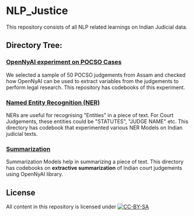 # NLP_Justice
This repository consists of all NLP related learnings on Indian Judicial data.

## Directory Tree:

### [OpenNyAI experiment on POCSO Cases](https://github.com/CivicDataLab/NLP_Justice/tree/main/POCSO)
We selected a sample of 50 POCSO judgements from Assam and checked how OpenNyAI can be used to extract variables from the judgements to perform legal research. This repository has codebooks of this experiment.

### [Named Entity Recognition (NER)](https://github.com/CivicDataLab/NLP_Justice/tree/main/NER)
NERs are useful for recognising "Entities" in a piece of text. For Court Judgements, these entities could be "STATUTES", "JUDGE NAME" etc. This directory has codebook that experimented various NER Models on Indian judicial texts.

### [Summarization](https://github.com/CivicDataLab/NLP_Justice/tree/main/Summarization)
Summarization Models help in summarizing a piece of text. This directory has codebooks on **extractive summarization** of Indian court judgements using OpenNyAI library.

## License
All content in this repository is licensed under
[![CC-BY-SA](https://www.gnu.org/graphics/agplv3-155x51.png)](LICENSE.md)
